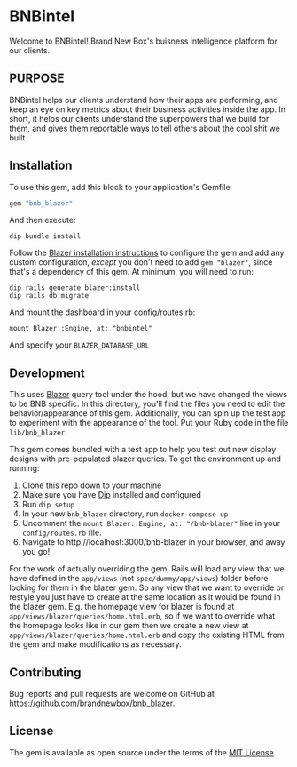 # BNBintel

Welcome to BNBintel! Brand New Box's buisness intelligence platform for our clients.

## PURPOSE

BNBintel helps our clients understand how their apps are performing, and keep an eye on key metrics about their business activities inside the app. In short, it helps our clients understand the superpowers that we build for them, and gives them reportable ways to tell others about the cool shit we built.

## Installation

To use this gem, add this block to your application's Gemfile:

```ruby
gem "bnb_blazer"
```

And then execute:
```
dip bundle install
```

Follow the [Blazer installation instructions](https://github.com/ankane/blazer#installation) to configure the gem and add any custom configuration, _except_ you don't need to add `gem "blazer"`, since that's a dependency of this gem. At minimum, you will need to run:

```
dip rails generate blazer:install
dip rails db:migrate
```

And mount the dashboard in your config/routes.rb:

```
mount Blazer::Engine, at: "bnbintel"
```
And specify your `BLAZER_DATABASE_URL`

## Development

This uses [Blazer](https://github.com/ankane/blazer) query tool under the hood, but we have changed the views to be BNB specific. In this directory, you'll find the files you need to edit the behavior/appearance of this gem. Additionally, you can spin up the test app to experiment with the appearance of the tool. Put your Ruby code in the file `lib/bnb_blazer`.

This gem comes bundled with a test app to help you test out new display designs with pre-populated blazer queries. To get the environment up and running:

1. Clone this repo down to your machine
2. Make sure you have [Dip](https://github.com/brandnewbox/bnb-dip-defaults) installed and configured
3. Run `dip setup`
4. In your new `bnb_blazer` directory, run `docker-compose up`
5. Uncomment the `mount Blazer::Engine, at: "/bnb-blazer"` line in your `config/routes.rb` file.
5. Navigate to http://localhost:3000/bnb-blazer in your browser, and away you go!

For the work of actually overriding the gem, Rails will load any view that we have defined in the `app/views` (not `spec/dummy/app/views`) folder before looking for them in the blazer gem. So any view that we want to override or restyle you just have to create at the same location as it would be found in the blazer gem. E.g. the homepage view for blazer is found at `app/views/blazer/queries/home.html.erb`, so if we want to override what the homepage looks like in our gem then we create a new view at `app/views/blazer/queries/home.html.erb` and copy the existing HTML from the gem and make modifications as necessary.

## Contributing

Bug reports and pull requests are welcome on GitHub at https://github.com/brandnewbox/bnb_blazer.


## License

The gem is available as open source under the terms of the [MIT License](https://opensource.org/licenses/MIT).
